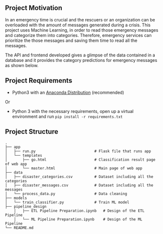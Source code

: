 ## Project Motivation
In an emergency time is crucial and the rescuers or an organization can be overloaded with the amount of messages
generated during a crisis. This project uses Machine Learning, in order to read those emergency messages and
categorize them into categories. Therefore, emergency services can prioritize the those messages and saving them time
 to read all the messages.

The API and frontend developed gives a glimpse of the data contained in a database and it provides the category predictions for
emergency messages as shown below.




## Project Requirements

* Python3 with an [Anaconda Distribution](https://www.anaconda.com/products/individual) (recommended)

Or
* Python 3 with the necessary requirements, open up a virtual environment and run `pip install -r requirements.txt`

## Project Structure

    .
    ├── app     
    │   ├── run.py                           # Flask file that runs app
    │   └── templates   
    │       ├── go.html                      # Classification result page of web app
    │       └── master.html                  # Main page of web app    
    ├── data                   
    │   ├── disaster_categories.csv          # Dataset including all the categories  
    │   ├── disaster_messages.csv            # Dataset including all the messages
    │   └── process_data.py                  # Data cleaning
    ├── models
    │   └── train_classifier.py              # Train ML model    
    ├── pipeline_design     
        │   ├── ETL Pipeline Preparation.ipynb   # Design of the ETL Pipeline
        │   └── ML Pipeline Preparation.ipynb    # Design of the ML Pipeline       
    └── README.md

